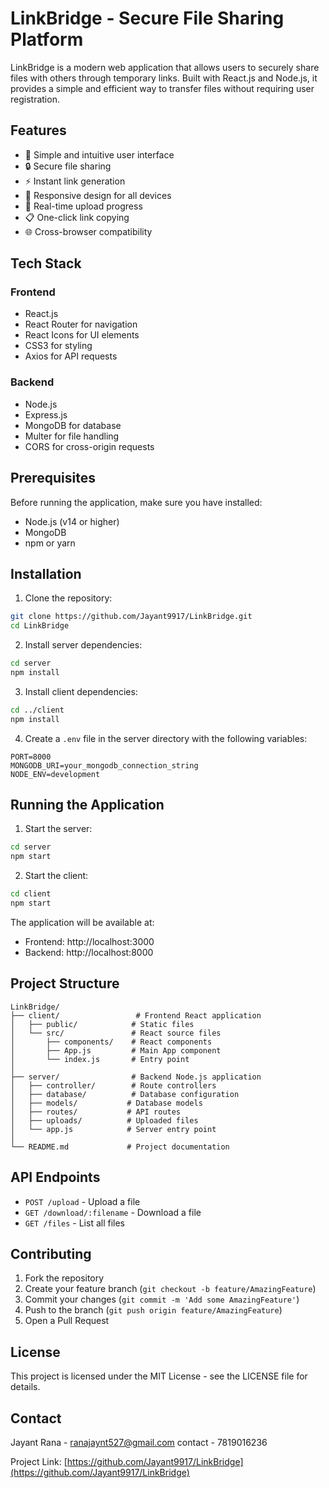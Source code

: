 # LinkBridge - Secure File Sharing Platform

LinkBridge is a modern web application that allows users to securely share files with others through temporary links. Built with React.js and Node.js, it provides a simple and efficient way to transfer files without requiring user registration.

## Features

- 🚀 Simple and intuitive user interface
- 🔒 Secure file sharing
- ⚡ Instant link generation
- 📱 Responsive design for all devices
- 🔄 Real-time upload progress
- 📋 One-click link copying
- 🌐 Cross-browser compatibility

## Tech Stack

### Frontend
- React.js
- React Router for navigation
- React Icons for UI elements
- CSS3 for styling
- Axios for API requests

### Backend
- Node.js
- Express.js
- MongoDB for database
- Multer for file handling
- CORS for cross-origin requests

## Prerequisites

Before running the application, make sure you have installed:
- Node.js (v14 or higher)
- MongoDB
- npm or yarn

## Installation

1. Clone the repository:
```bash
git clone https://github.com/Jayant9917/LinkBridge.git
cd LinkBridge
```

2. Install server dependencies:
```bash
cd server
npm install
```

3. Install client dependencies:
```bash
cd ../client
npm install
```

4. Create a `.env` file in the server directory with the following variables:
```
PORT=8000
MONGODB_URI=your_mongodb_connection_string
NODE_ENV=development
```

## Running the Application

1. Start the server:
```bash
cd server
npm start
```

2. Start the client:
```bash
cd client
npm start
```

The application will be available at:
- Frontend: http://localhost:3000
- Backend: http://localhost:8000

## Project Structure

```
LinkBridge/
├── client/                 # Frontend React application
│   ├── public/            # Static files
│   └── src/               # React source files
│       ├── components/    # React components
│       ├── App.js         # Main App component
│       └── index.js       # Entry point
│
├── server/                # Backend Node.js application
│   ├── controller/        # Route controllers
│   ├── database/          # Database configuration
│   ├── models/           # Database models
│   ├── routes/           # API routes
│   ├── uploads/          # Uploaded files
│   └── app.js            # Server entry point
│
└── README.md             # Project documentation
```

## API Endpoints

- `POST /upload` - Upload a file
- `GET /download/:filename` - Download a file
- `GET /files` - List all files

## Contributing

1. Fork the repository
2. Create your feature branch (`git checkout -b feature/AmazingFeature`)
3. Commit your changes (`git commit -m 'Add some AmazingFeature'`)
4. Push to the branch (`git push origin feature/AmazingFeature`)
5. Open a Pull Request

## License

This project is licensed under the MIT License - see the LICENSE file for details.

## Contact

Jayant Rana - ranajaynt527@gmail.com
contact  - 7819016236

Project Link: [https://github.com/Jayant9917/LinkBridge](https://github.com/Jayant9917/LinkBridge)

